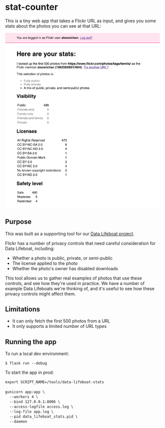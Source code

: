# stat-counter

This is a tiny web app that takes a Flickr URL as input, and gives you some stats about the photos you can see at that URL:

<img src="screenshot.png">

## Purpose

This was built as a supporting tool for our [Data Lifeboat project](https://www.flickr.org/programs/content-mobility/data-lifeboat/).

Flickr has a number of privacy controls that need careful consideration for Data Lifeboat, including:

* Whether a photo is public, private, or semi-public
* The license applied to the photo
* Whether the photo's owner has disabled downloads

This tool allows us to gather real examples of photos that use these controls, and see how they're used in practice.
We have a number of example Data Lifeboats we're thinking of, and it's useful to see how these privacy controls might affect them.

## Limitations

*   It can only fetch the first 500 photos from a URL
*   It only supports a limited number of URL types

## Running the app

To run a local dev environment:

```
$ flask run --debug
```

To start the app in prod:

```
export SCRIPT_NAME=/tools/data-lifeboat-stats

gunicorn app:app \
  --workers 4 \
  --bind 127.0.0.1:8006 \
  --access-logfile access.log \
  --log-file app.log \
  --pid data_lifeboat_stats.pid \
  --daemon
```

